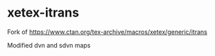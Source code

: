 # xetex-itrans
Fork of https://www.ctan.org/tex-archive/macros/xetex/generic/itrans

Modified dvn and sdvn maps

